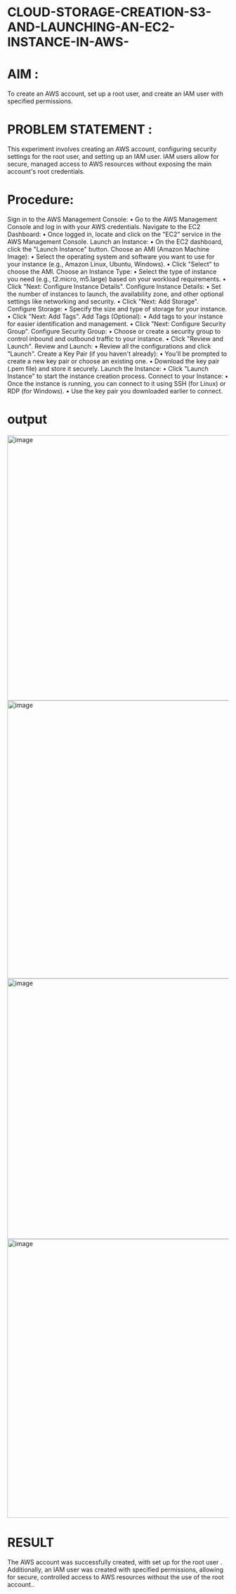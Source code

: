 # CLOUD-STORAGE-CREATION-S3-AND-LAUNCHING-AN-EC2-INSTANCE-IN-AWS-

# AIM :
To create an AWS account, set up a root user, and create an IAM user with specified permissions.

# PROBLEM STATEMENT :
This experiment involves creating an AWS account, configuring security settings for the root user, and setting up an IAM user. IAM users allow for secure, managed access to AWS resources without exposing the main account's root credentials.

# Procedure:
Sign in to the AWS Management Console: • Go to the AWS Management Console and log in with your AWS credentials.
Navigate to the EC2 Dashboard: • Once logged in, locate and click on the "EC2" service in the AWS Management Console.
Launch an Instance: • On the EC2 dashboard, click the "Launch Instance" button.
Choose an AMI (Amazon Machine Image):
• Select the operating system and software you want to use for your instance (e.g., Amazon Linux, Ubuntu, Windows). • Click "Select" to choose the AMI.
Choose an Instance Type: • Select the type of instance you need (e.g., t2.micro, m5.large) based on your workload requirements. • Click "Next: Configure Instance Details".
Configure Instance Details: • Set the number of instances to launch, the availability zone, and other optional settings like networking and security. • Click "Next: Add Storage".
Configure Storage: • Specify the size and type of storage for your instance. • Click "Next: Add Tags".
Add Tags (Optional): • Add tags to your instance for easier identification and management. • Click "Next: Configure Security Group".
Configure Security Group:
• Choose or create a security group to control inbound and outbound traffic to your instance. • Click "Review and Launch".
Review and Launch:
• Review all the configurations and click "Launch".
Create a Key Pair (if you haven't already): • You'll be prompted to create a new key pair or choose an existing one. • Download the key pair (.pem file) and store it securely.
Launch the Instance: • Click "Launch Instance" to start the instance creation process.
Connect to your Instance:
• Once the instance is running, you can connect to it using SSH (for Linux) or RDP (for Windows). • Use the key pair you downloaded earlier to connect.

# output
<img width="1142" height="604" alt="image" src="https://github.com/user-attachments/assets/d65f4f7b-701c-4757-9214-c4ee68a8f31b" />

<img width="1151" height="633" alt="image" src="https://github.com/user-attachments/assets/648cccd7-e6c6-4fa8-a8ca-a52d1e4c5186" />

<img width="1152" height="593" alt="image" src="https://github.com/user-attachments/assets/efa940ab-f5f9-421b-be5e-ccac608865e0" />

<img width="1152" height="635" alt="image" src="https://github.com/user-attachments/assets/932bd786-df15-4c2d-9bf9-a9d14229c21d" />

 # RESULT
The AWS account was successfully created, with set up for the root user . Additionally, an IAM user was created with specified permissions, allowing for secure, controlled access to AWS resources without the use of the root account..



